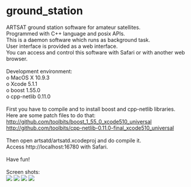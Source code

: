 ground_station
===

ARTSAT ground station software for amateur satellites.<br />
Programmed with C++ language and posix APIs.<br />
This is a daemon software which runs as background task.<br />
User interface is provided as a web interface.<br />
You can access and control this software with Safari or with another web browser.<br />
<br />
Development environment:<br />
o MacOS X 10.9.3<br />
o Xcode 5.1.1<br />
o boost 1.55.0<br />
o cpp-netlib 0.11.0<br />
<br />
First you have to compile and to install boost and cpp-netlib libraries.<br />
Here are some patch files to do that:<br />
http://github.com/toolbits/boost_1_55_0_xcode510_universal<br />
http://github.com/toolbits/cpp-netlib-0.11.0-final_xcode510_universal<br />
<br />
Then open artsatd/artsatd.xcodeproj and do compile it.<br />
Access http://localhost:16780 with Safari.<br />
<br />
Have fun!<br />
<br />
Screen shots:<br />
<img src="http://github.com/ARTSAT/ground_station/blob/master/artsatd/%7Escreenshot/invader_cw.png" />
<img src="http://github.com/ARTSAT/ground_station/blob/master/artsatd/%7Escreenshot/invader_fm.png" />
<img src="http://github.com/ARTSAT/ground_station/blob/master/artsatd/%7Escreenshot/prism_fm.png" />
<img src="http://github.com/ARTSAT/ground_station/blob/master/artsatd/%7Escreenshot/webcam.png" />
